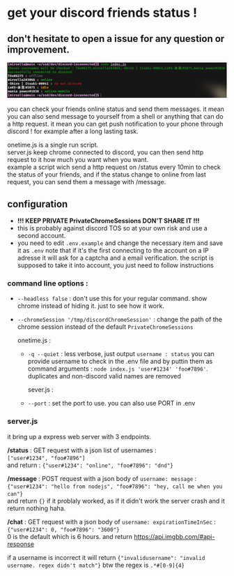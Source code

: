 # get your discord friends status !
## don't hesitate to open a issue for any question or improvement.


![demonstration](demonstration.png)

you can check your friends online status and send them messages.
it mean you can also send message to yourself from a shell or anything that can do a http request. it mean you can get push notification to your phone through discord ! for example after a long lasting task.

onetime.js is a single run script.<br>
server.js keep chrome connected to discord, you can then send http request to it how much you want when you want.<br>
example a script wich send a http request on /status every 10min to check the status of your friends, and if the status change to online from last request, you can send them a message with /message.


## configuration

- <b>!!! KEEP PRIVATE PrivateChromeSessions DON'T SHARE IT !!!</b>
- this is probably against discord TOS so at your own risk and use a second account.
- you need to edit `.env.example` and change the necessary item and save it as `.env`
    note that if it's the first connecting to the account on a IP adresse it will ask for a captcha and a email verification. the script is supposed to take it into account, you just need to follow instructions

### command line options :
- `--headless false` : don't use this for your regular command.
    show chrome instead of hiding it. just to see how it work.
- `--chromeSession '/tmp/discordChromeSession'` : change the path of the chrome session instead of the default `PrivateChromeSessions`

    onetime.js : 
  - `-q --quiet` : less verbose, just output `username : status`
      you can provide username to check in the .env file and by puttin them as command arguments : `node index.js 'user#1234' 'foo#7896'`. duplicates and non-discord valid names are removed

      sever.js :
  - `--port` : set the port to use. you can also use PORT in .env

### server.js
it bring up a express web server with 3 endpoints.

<b>/status</b> : GET request with a json list of usernames :<br>
`["user#1234", "foo#7896"]`<br>
and return : `{"user#1234": "online", "foo#7896": "dnd"}`<br>

<b>/message</b> : POST request with a json body of `username: message` :<br>
`{"user#1234": "hello from nodejs", "foo#7896": "hey, call me when you can"}`<br>
and return `{}` if it problaly worked, as if it didn't work the server crash and it return nothing haha.<br>

<b>/chat</b> : GET request with a json body of `username: expirationTimeInSec` :<br>
`{"user#1234": 0, "foo#7896": "3600"}`<br>
0 is the default which is 6 hours.
and return https://api.imgbb.com/#api-response <br>


if a username is incorrect it will return `{"invalidusername": "invalid username. regex didn't match"}` btw the regex is `.*#[0-9]{4}`

